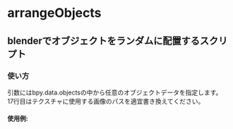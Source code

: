 # arrangeObjects
## blenderでオブジェクトをランダムに配置するスクリプト
### 使い方 
引数にはbpy.data.objectsの中から任意のオブジェクトデータを指定します。   
17行目はテクスチャに使用する画像のパスを適宜書き換えてください。
#### 使用例: 

